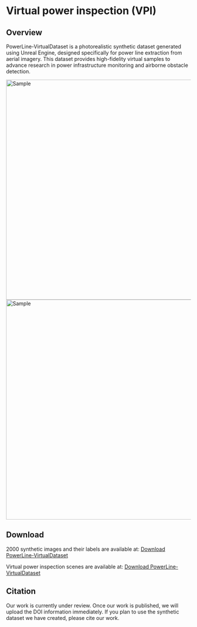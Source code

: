 # Virtual power inspection (VPI)

## Overview
PowerLine-VirtualDataset is a photorealistic synthetic dataset generated using Unreal Engine, designed specifically for power line extraction from aerial imagery. This dataset provides high-fidelity virtual samples to advance research in power infrastructure monitoring and airborne obstacle detection.

<img src="sample.jpg" alt="Sample" width="600" title="Sample">

<img src="weather-.jpg" alt="Sample" width="600" title="Sample">

## Download
2000 synthetic images and their labels are available at: [Download PowerLine-VirtualDataset](Your_Download_Link_Here)  

Virtual power inspection scenes are available at: [Download PowerLine-VirtualDataset](Your_Download_Link_Here)  

## Citation
Our work is currently under review. Once our work is published, we will upload the DOI information immediately.
If you plan to use the synthetic dataset we have created, please cite our work.
